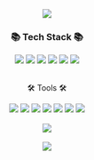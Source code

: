<div align=center>
<img src="https://capsule-render.vercel.app/api?type=waving&color=auto&height=200&section=header&text=Jmg%20Github!&fontSize=90" />	
</div>

<div align="center">
	<h3>📚 Tech Stack 📚</h3>
</div>


<div align="center">
	<img src="https://img.shields.io/badge/HTML5-E34F26?style=flat&logo=HTML5&logoColor=white" />
	<img src="https://img.shields.io/badge/CSS3-1572B6?style=flat&logo=CSS3&logoColor=white" />
  <img src="https://img.shields.io/badge/JavaScript-F7DF1E?style=flat&logo=JavaScript&logoColor=white"/>
  <img src="https://img.shields.io/badge/jQuery-0769AD?style=flat&logo=jQuery&logoColor=white"/>
  <img src="https://img.shields.io/badge/React-61DAFB?style=flat&logo=React&logoColor=white"/>
  <img src="https://img.shields.io/badge/Redux-764ABC?style=flat&logo=Redux&logoColor=white"/>
</div>
<br>

<div align="center">
	<p>🛠 Tools 🛠</p>
</div>

<div align="center">
	<img src="https://img.shields.io/badge/Visual Studio Code-007ACC?style=flat&logo=Visual Studio Code&logoColor=white" />
	<img src="https://img.shields.io/badge/Eclipse IDE-525C86?style=flat&logo=Eclipse IDE&logoColor=white" />
  <img src="https://img.shields.io/badge/Apache Tomcat-F8DC75?style=flat&logo=Apache Tomcat&logoColor=white"/>
  <img src="https://img.shields.io/badge/GitHub-181717?style=flat&logo=GitHub&logoColor=white"/>
  <img src="https://img.shields.io/badge/Svn-809CC9?style=flat&logo=Subversion&logoColor=white"/>
    <img src="https://img.shields.io/badge/Svn-809CC9?style=flat&logo=Subversion&logoColor=white"/>
  <img src="https://img.shields.io/badge/Slack-4A154B?style=flat&logo=Slack&logoColor=white"/>
</div>
<br>

<div align="center">
<img src="https://github-readme-stats.vercel.app/api/top-langs/?username=Jmg97&layout=compact"><br><br>
<img src="https://github-readme-stats.vercel.app/api?username=Jmg97&show_icons=true">
</div>
